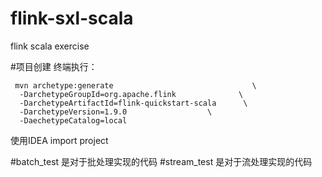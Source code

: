 # flink-sxl-scala
flink scala exercise

#项目创建
终端执行：
     
     mvn archetype:generate                               \
      -DarchetypeGroupId=org.apache.flink              \
      -DarchetypeArtifactId=flink-quickstart-scala      \
      -DarchetypeVersion=1.9.0					\
      -DaechetypeCatalog=local

使用IDEA import project

#batch_test
是对于批处理实现的代码
#stream_test
是对于流处理实现的代码
